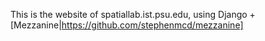 This is the website of spatiallab.ist.psu.edu, using Django + [Mezzanine|https://github.com/stephenmcd/mezzanine]
